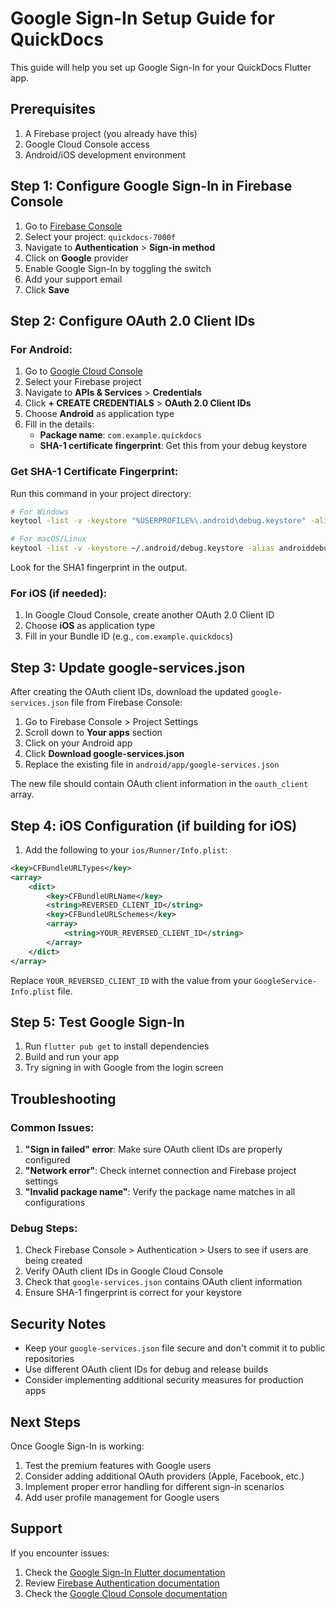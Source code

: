 # Google Sign-In Setup Guide for QuickDocs

This guide will help you set up Google Sign-In for your QuickDocs Flutter app.

## Prerequisites

1. A Firebase project (you already have this)
2. Google Cloud Console access
3. Android/iOS development environment

## Step 1: Configure Google Sign-In in Firebase Console

1. Go to [Firebase Console](https://console.firebase.google.com/)
2. Select your project: `quickdocs-7000f`
3. Navigate to **Authentication** > **Sign-in method**
4. Click on **Google** provider
5. Enable Google Sign-In by toggling the switch
6. Add your support email
7. Click **Save**

## Step 2: Configure OAuth 2.0 Client IDs

### For Android:

1. Go to [Google Cloud Console](https://console.cloud.google.com/)
2. Select your Firebase project
3. Navigate to **APIs & Services** > **Credentials**
4. Click **+ CREATE CREDENTIALS** > **OAuth 2.0 Client IDs**
5. Choose **Android** as application type
6. Fill in the details:
   - **Package name**: `com.example.quickdocs`
   - **SHA-1 certificate fingerprint**: Get this from your debug keystore

### Get SHA-1 Certificate Fingerprint:

Run this command in your project directory:

```bash
# For Windows
keytool -list -v -keystore "%USERPROFILE%\.android\debug.keystore" -alias androiddebugkey -storepass android -keypass android

# For macOS/Linux
keytool -list -v -keystore ~/.android/debug.keystore -alias androiddebugkey -storepass android -keypass android
```

Look for the SHA1 fingerprint in the output.

### For iOS (if needed):

1. In Google Cloud Console, create another OAuth 2.0 Client ID
2. Choose **iOS** as application type
3. Fill in your Bundle ID (e.g., `com.example.quickdocs`)

## Step 3: Update google-services.json

After creating the OAuth client IDs, download the updated `google-services.json` file from Firebase Console:

1. Go to Firebase Console > Project Settings
2. Scroll down to **Your apps** section
3. Click on your Android app
4. Click **Download google-services.json**
5. Replace the existing file in `android/app/google-services.json`

The new file should contain OAuth client information in the `oauth_client` array.

## Step 4: iOS Configuration (if building for iOS)

1. Add the following to your `ios/Runner/Info.plist`:

```xml
<key>CFBundleURLTypes</key>
<array>
    <dict>
        <key>CFBundleURLName</key>
        <string>REVERSED_CLIENT_ID</string>
        <key>CFBundleURLSchemes</key>
        <array>
            <string>YOUR_REVERSED_CLIENT_ID</string>
        </array>
    </dict>
</array>
```

Replace `YOUR_REVERSED_CLIENT_ID` with the value from your `GoogleService-Info.plist` file.

## Step 5: Test Google Sign-In

1. Run `flutter pub get` to install dependencies
2. Build and run your app
3. Try signing in with Google from the login screen

## Troubleshooting

### Common Issues:

1. **"Sign in failed" error**: Make sure OAuth client IDs are properly configured
2. **"Network error"**: Check internet connection and Firebase project settings
3. **"Invalid package name"**: Verify the package name matches in all configurations

### Debug Steps:

1. Check Firebase Console > Authentication > Users to see if users are being created
2. Verify OAuth client IDs in Google Cloud Console
3. Check that `google-services.json` contains OAuth client information
4. Ensure SHA-1 fingerprint is correct for your keystore

## Security Notes

- Keep your `google-services.json` file secure and don't commit it to public repositories
- Use different OAuth client IDs for debug and release builds
- Consider implementing additional security measures for production apps

## Next Steps

Once Google Sign-In is working:

1. Test the premium features with Google users
2. Consider adding additional OAuth providers (Apple, Facebook, etc.)
3. Implement proper error handling for different sign-in scenarios
4. Add user profile management for Google users

## Support

If you encounter issues:

1. Check the [Google Sign-In Flutter documentation](https://pub.dev/packages/google_sign_in)
2. Review [Firebase Authentication documentation](https://firebase.google.com/docs/auth)
3. Check the [Google Cloud Console documentation](https://cloud.google.com/apis/docs/overview)

